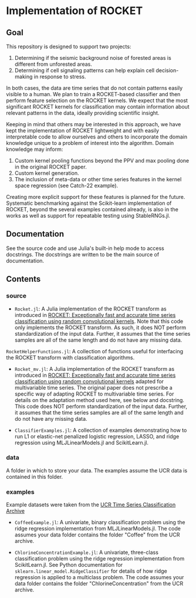 # Implementation of ROCKET
## Goal

This repository is designed to support two projects:

1. Determining if the seismic background noise of forested areas is different from unforested areas.
2. Determining if cell signaling patterns can help explain cell decision-making in response to stress.

In both cases, the data are time series that do not contain patterns easily visible to a human. We plan to train a ROCKET-based classifier and then perform feature selection on the ROCKET kernels. We expect that the most significant ROCKET kernels for classification may contain information about relevant patterns in the data, ideally providing scientific insight.

Keeping in mind that others may be interested in this approach, we have kept the implementation of ROCKET lightweight and with easily interpretable code to allow ourselves and others to incorporate the domain knowledge unique to a problem of interest into the algorithm. Domain knowledge may inform:

1. Custom kernel pooling functions beyond the PPV and max pooling done in the original ROCKET paper.
2. Custom kernel generation.
3. The inclusion of meta-data or other time series features in the kernel space regression (see Catch-22 example).

Creating more explicit support for these features is planned for the future. Systematic benchmarking against the Scikit-learn implementation of ROCKET, beyond the several examples contained already, is also in the works as well as support for repeatable testing using StableRNGs.jl.

## Documentation

See the source code and use Julia's built-in help mode to access docstrings. The docstrings are written to be the main source of documentation.

## Contents

### source

- `Rocket.jl`: A Julia implementation of the ROCKET transform as introduced in [ROCKET: Exceptionally fast and accurate time series classification using random convolutional kernels](arXiv:1910.13051). Note that this code only implements the ROCKET transform. As such, it does NOT perform standardization of the input data. Further, it assumes that the time series samples are all of the same length and do not have any missing data.

`RocketHelperFunctions.jl`: A collection of functions useful for interfacing the ROCKET transform with classification algorithms.

- `Rocket_mv.jl`: A Julia implementation of the ROCKET transform as introduced in [ROCKET: Exceptionally fast and accurate time series classification using random convolutional kernels](arXiv:1910.13051) adapted for multivariable time series. The original paper does not prescribe a specific way of adapting ROCKET to multivariable time series. For details on the adaptation method used here, see below and docstring. This code does NOT perform standardization of the input data. Further, it assumes that the time series samples are all of the same length and do not have any missing data.

- `ClassifierExamples.jl`: A collection of examples demonstrating how to run L1 or elastic-net penalized logistic regression, LASSO, and ridge regression using MLJLinearModels.jl and ScikitLearn.jl.

### data

A folder in which to store your data. The examples assume the UCR data is contained in this folder.

### examples
Example datasets were taken from the [UCR Time Series Classification Archive](https://www.cs.ucr.edu/%7Eeamonn/time_series_data_2018/)

- `CoffeeExample.jl`: A univariate, binary classification problem using the ridge regression implementation from MLJLinearModels.jl. The code assumes your data folder contains the folder "Coffee" from the UCR archive.

- `ChlorineConcentrationExample.jl`: A univariate, three-class classification problem using the ridge regression implementation from ScikitLearn.jl. See Python documentation for `sklearn.linear_model.RidgeClassifier` for details of how ridge regression is applied to a multiclass problem. The code assumes your data folder contains the folder "ChlorineConcentration" from the UCR archive.
